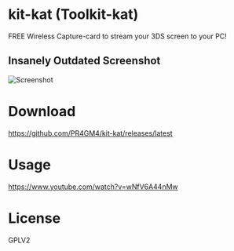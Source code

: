 # kit-kat (Toolkit-kat)
FREE Wireless Capture-card to stream your 3DS screen to your PC!

## Insanely Outdated Screenshot
![Screenshot](http://i.imgur.com/oGb3VcE.gif)

# Download
https://github.com/PR4GM4/kit-kat/releases/latest

# Usage
https://www.youtube.com/watch?v=wNfV6A44nMw

# License
GPLV2